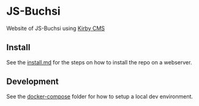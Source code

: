 # JS-Buchsi

Website of JS-Buchsi using [Kirby CMS](https://getkirby.com/)

## Install
See the [install.md](./docs/install.md) for the steps on how to install the repo on a  webserver.

## Development
See the [docker-compose](./docker-compose) folder for how to setup a local dev environment.
